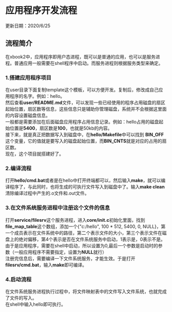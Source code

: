 # 应用程序开发流程
更新日期：2020/6/25

## 流程简介
在xbook2中，应用程序即用户态进程，既可以是普通的应用，也可以是服务进程。普通应用一般需要在shell程序中启动。而服务进程则根据服务类型来确定。

### 1.搭建应用程序项目
在user目录下面复制template这个模板，可以方便开发。复制后，修改成自己应用程序的名字。例如：hello。  
然后查看**user/README.md**文件，可以发现一些已经使用的程序占用磁盘的扇区起始位置，扇区数等信息，这些信息只是辅助你管理磁盘，系统并不会根据这里面的内容设置磁盘信息。  
一般都是需要添加在后面磁盘应用程序占用信息记录。例如：hello占用的磁盘起始位置是**5400**，扇区数是**100**，也就是50kb的内容。  
接下来，就是真正把数据写入到磁盘中，在**hello/Makefile**中可以找到
**BIN_OFF**这个变量，它的值就是要写入的磁盘起始位置，而**BIN_CNTS**就是对应的占用的扇区数。  
现在，这个项目就搭建好了。

### 2.编译流程
打开**hello/cmd.bat**或者是在hello中打开终端都可以，然后输入**make**，就可以编译程序了，与此同时，也将生成的可执行文件写入到磁盘中了。输入**make clean**清除编译过程中产生的.o文件和.out文件。

### 3.在文件系统服务进程中注册这个文件的信息
打开**service/filesrv**这个服务进程，进入**core/init.c**初始化里面，找到**file_map_table**这个数组，添加一个{"c:/hello", 100 * 512, 5400, 0, NULL}，第一个成员表示在文件系统中的路径，第二个表示文件的大小，第三个表示文件在磁盘上的绝对偏移，第4个表示是否在文件系统服务中启动，1表示是，0表示不是。由于是应用程序，需要在shell中启动，所以设置为0,最后一个参数是启动时的参数（一般应用程序不需要指定，设置为**NULL**就行）  
注册完信息后，需要编译一下文件系统服务，才能生效。于是打开**filesrv/cmd.bat**，输入**make**即可编译。

### 4.启动流程
在文件系统服务进程执行过程中，将文件映射表中的文件写入文件系统，也就完成了文件的写入。  
在shell中输入hello即可执行。
